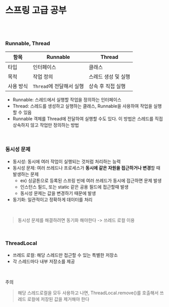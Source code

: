 # 스프링 고급 공부

<br><br>

### Runnable, Thread
| 항목    |Runnable|Thread|
|-------|---|---|
| 타입    |인터페이스|클래스|
| 목적    |작업 정의|스레드 생성 및 실행|
| 사용 방식 |`Thread`에 전달해서 실행|상속 후 직접 실행|
- Runnable: 스레드에서 실행할 작업을 정의하는 인터페이스
- Thread: 스레드를 생성하고 실행하는 클래스, Runnable을 사용하여 작업을 실행할 수 있음
- Runnable 객체를 Thread에 전달하여 실행할 수도 있다. 이 방법은 스레드를 직접 상속하지 않고 작업만 정의하는 방법


<br>

### 동시성 문제
- 동시성: 동시에 여러 작업이 실행되는 것처럼 처리하는 능력
- 동시성 문제: 여러 쓰레드나 프로세스가 **동시에 같은 자원을 접근하거나 변경**할 때 발생하는 문제
  - ex) 싱글톤으로 등록된 스프링 빈에 여러 쓰레드가 동시에 접근하면 문제 발생
  - 인스턴스 필드, 또는 static 같은 공용 필드에 접근할때 발생
  - 동시성 문제는 값을 변경하기 때문에 발생
- 동기화: 일관적이고 정확하게 데이터를 처리

<br>

> 동시성 문제를 해결하려면 동기화 해야한다 -> 쓰레드 로컬 이용

<br>

### ThreadLocal
- 쓰레드 로컬: 해당 스레드만 접근할 수 있는 특별한 저장소
- 각 스레드마다 내부 저장소를 제공

<br>

주의
> 해당 스레드로컬을 모두 사용하고 나면, ThreadLocal.remove()를 호출해서 쓰레드 로컬에 저장된 값을 제거해야 한다

<br>

